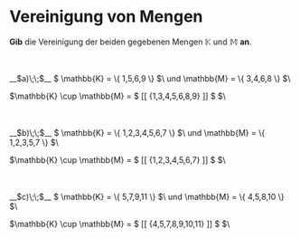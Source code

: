 <!--
version:  0.0.1

language: de

@style
main > *:not(:last-child) {
  margin-bottom: 3rem;
}

input {
    text-align: center;
}

.flex-container {
    display: flex;
    flex-wrap: wrap;
    align-items: stretch;
    gap: 20px;
}

.flex-child {
    flex: 1;
    min-width: 350px;
    margin-right: 20px;
}

@media (max-width: 400px) {
    .flex-child {
        flex: 100%;
        margin-right: 0;
    }
}
@end

formula: \carry   \textcolor{red}{\scriptsize #1}
formula: \digit   \rlap{\carry{#1}}\phantom{#2}#2
formula: \permil  \text{‰}

import: https://raw.githubusercontent.com/LiaTemplates/Tikz-Jax/main/README.md

script: https://cdn.jsdelivr.net/gh/LiaTemplates/Tikz-Jax@main/dist/index.js


tags: Mengen, Vereinigung, sehr leicht, sehr niedrig, Angeben

comment: Gib die vereinigte Menge an.

author: Martin Lommatzsch

-->




# Vereinigung von Mengen

**Gib** die Vereinigung der beiden gegebenen Mengen $\mathbb{K}$ und $\mathbb{M}$ **an**.

<br>

<br>
__$a)\;\;$__ $ \mathbb{K} = \{ 1,5,6,9 \} $\ und \mathbb{M} = \{ 3,4,6,8 \} $\

$\mathbb{K} \cup \mathbb{M} =  $ [[   {1,3,4,5,6,8,9}   ]] $  $\ 

<br>
<br>
__$b)\;\;$__ $  \mathbb{K} = \{ 1,2,3,4,5,6,7 \} $\ und \mathbb{M} = \{ 1,2,3,5,7 \} $\

$\mathbb{K} \cup \mathbb{M} =  $ [[   {1,2,3,4,5,6,7}   ]] $  $\ 

<br>
<br>
__$c)\;\;$__ $  \mathbb{K} = \{ 5,7,9,11 \} $\ und \mathbb{M} = \{ 4,5,8,10 \} $\

$\mathbb{K} \cup \mathbb{M} =  $ [[   {4,5,7,8,9,10,11}   ]] $  $\ 




